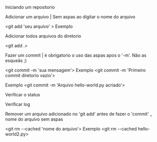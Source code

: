 Iniciando um repositorio

<git init>


Adicionar um arquivo | Sem aspas ao digitar o nome do arquivo

<git add 'seu arquivo' >
Exemplo <git add hello-world.py>


Adicionar todos arquivos do diretorio

<git add .>


Fazer um commit | é obrigatorio o uso das aspas apos o '-m'. Não as esqueãs ;)

<git commit -m 'sua mensagem'>
Exemplo <git commit -m 'Primeiro commit diretorio vazio'>

Exemplo <git commit -m 'Arquivo hello-world.py acriado'>

Verificar o status

<git status>


Verificar log

<git log>


Remover um arquivo adicionado no 'git add' antes de fazer o 'commit'
_ nome do arquivo sem aspas

<git rm --cached 'nome do arquivo'>
Exemplo <git rm --cached hello-world2.py>